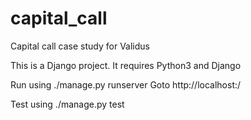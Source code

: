 # capital_call
Capital call case study for Validus

This is a Django project.
It requires Python3 and Django 

Run using ./manage.py runserver <port number>
Goto http://localhost:<port number>/

Test using ./manage.py test
